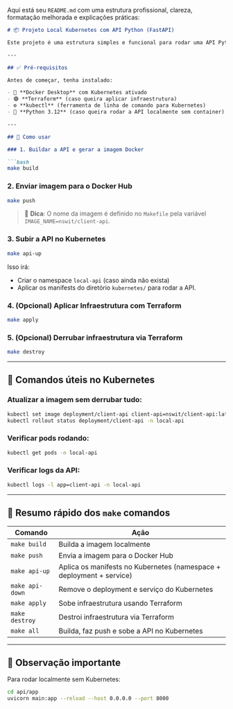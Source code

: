 Aqui está seu `README.md` com uma estrutura profissional, clareza, formatação melhorada e explicações práticas:

````markdown
# 📦 Projeto Local Kubernetes com API Python (FastAPI)

Este projeto é uma estrutura simples e funcional para rodar uma API Python utilizando **FastAPI**, **Docker**, **Kubernetes** local via **Docker Desktop**, além de **Terraform** para provisionamento de infraestrutura.

---

## ✅ Pré-requisitos

Antes de começar, tenha instalado:

- 🐳 **Docker Desktop** com Kubernetes ativado
- 🟣 **Terraform** (caso queira aplicar infraestrutura)
- ⚙️ **kubectl** (ferramenta de linha de comando para Kubernetes)
- 🐍 **Python 3.12** (caso queira rodar a API localmente sem container)

---

## 🚀 Como usar

### 1. Buildar a API e gerar a imagem Docker

```bash
make build
````

### 2. Enviar imagem para o Docker Hub

```bash
make push
```

> 📌 **Dica**: O nome da imagem é definido no `Makefile` pela variável `IMAGE_NAME=nswit/client-api`.

### 3. Subir a API no Kubernetes

```bash
make api-up
```

Isso irá:

* Criar o namespace `local-api` (caso ainda não exista)
* Aplicar os manifests do diretório `kubernetes/` para rodar a API.

### 4. (Opcional) Aplicar Infraestrutura com Terraform

```bash
make apply
```

### 5. (Opcional) Derrubar infraestrutura via Terraform

```bash
make destroy
```

---

## 🧹 Comandos úteis no Kubernetes

### Atualizar a imagem sem derrubar tudo:

```bash
kubectl set image deployment/client-api client-api=nswit/client-api:latest -n local-api
kubectl rollout status deployment/client-api -n local-api
```

### Verificar pods rodando:

```bash
kubectl get pods -n local-api
```

### Verificar logs da API:

```bash
kubectl logs -l app=client-api -n local-api
```

---

## 🎁 Resumo rápido dos `make` comandos

| Comando         | Ação                                                                 |
| --------------- | -------------------------------------------------------------------- |
| `make build`    | Builda a imagem localmente                                           |
| `make push`     | Envia a imagem para o Docker Hub                                     |
| `make api-up`   | Aplica os manifests no Kubernetes (namespace + deployment + service) |
| `make api-down` | Remove o deployment e serviço do Kubernetes                          |
| `make apply`    | Sobe infraestrutura usando Terraform                                 |
| `make destroy`  | Destroi infraestrutura via Terraform                                 |
| `make all`      | Builda, faz push e sobe a API no Kubernetes                          |

---

## 📢 Observação importante

Para rodar localmente sem Kubernetes:

```bash
cd api/app
uvicorn main:app --reload --host 0.0.0.0 --port 8000
```


